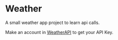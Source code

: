 # Weather
A small weather app project to learn api calls. 

Make an account in [WeatherAPI](https://www.weatherapi.com/) to get your API Key.

